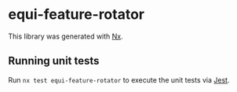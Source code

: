 # equi-feature-rotator

This library was generated with [Nx](https://nx.dev).

## Running unit tests

Run `nx test equi-feature-rotator` to execute the unit tests via [Jest](https://jestjs.io).
